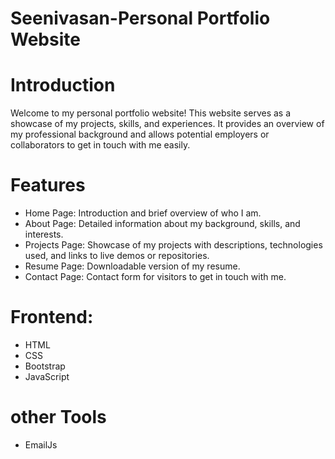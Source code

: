 # Seenivasan-Personal Portfolio Website

# Introduction
Welcome to my personal portfolio website! This website serves as a showcase of my projects, skills, and experiences. It provides an overview of my professional background and allows potential employers or collaborators to get in touch with me easily.

# Features
* Home Page: Introduction and brief overview of who I am.
* About Page: Detailed information about my background, skills, and interests.
* Projects Page: Showcase of my projects with descriptions, technologies used, and links to live demos or repositories.
* Resume Page: Downloadable version of my resume.
* Contact Page: Contact form for visitors to get in touch with me.

# Frontend:
* HTML
* CSS
* Bootstrap
* JavaScript

# other Tools
* EmailJs
